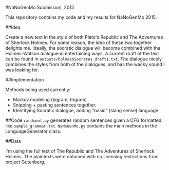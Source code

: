 #NaNoGenMo Submission, 2015

This repository contains my code and my results for NaNoGenMo 2015.

##Idea

Create a new text in the style of both Plato's Republic and The Adventures of Sherlock Holmes. For some reason, the idea of these two together delights me.
Ideally, the socratic dialogue will become combined with the Holmes-Watson dialogue in entertaining ways.
A current draft of the text can be found in `outputs/holmesXSocrates_draft1.txt`. The dialogue nicely combines the styles
from both of the dialogues, and has the wacky sound I was looking for.

##Implementation

Methods being used currently:
- Markov modeling (bigram, trigram)
- Snipping + pasting sentences together.
- Identifying Socratic dialogue, adding "basic" (slang sense) language


##Code
`randsent.py` generates random sentences given a CFG formatted like `sample_grammar.txt`.
`NaNoGenMo.py` contains the main methods in the LanguageGenerator class.

##Data

I'm using the full text of The Republic and The Adventures of Sherlock Holmes.
The plaintexts were obtained with no licensing restrictions from project Gutenberg.